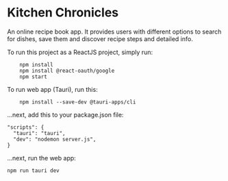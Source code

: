 # Kitchen Chronicles

An online recipe book app. It provides users with different options to search for dishes, save them and discover recipe steps and detailed info.

To run this project as a ReactJS project, simply run:

```shell
    npm install
    npm install @react-oauth/google
    npm start
```
To run web app (Tauri), run this:
```shell
    npm install --save-dev @tauri-apps/cli
```
...next, add this to your package.json file:

```
"scripts": {
  "tauri": "tauri",
  "dev": "nodemon server.js",
}
```
...next, run the web app:

```
npm run tauri dev
```
